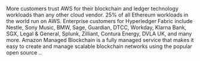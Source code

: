 More customers trust AWS for their blockchain and ledger technology workloads than any other cloud vendor. 25% of all Ethereum workloads in the world run on AWS. Enterprise customers for Hyperledger Fabric include Nestle, Sony Music, BMW, Sage, Guardian, DTCC, Workday, Klarna Bank, SGX, Legal & General, Splunk, Zilliant, Contura Energy, DVLA UK, and many more.
Amazon Managed Blockchain is a fully managed service that makes it easy to create and manage scalable blockchain networks using the popular open source ..
